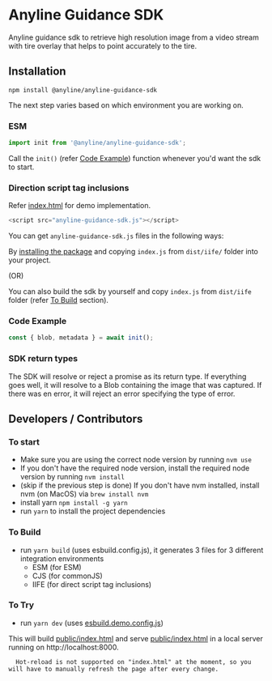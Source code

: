 # Anyline Guidance SDK

Anyline guidance sdk to retrieve high resolution image from a video stream with tire overlay that helps to point accurately to the tire.

## Installation

```shell
npm install @anyline/anyline-guidance-sdk
```

The next step varies based on which environment you are working on.

### ESM

```js
import init from '@anyline/anyline-guidance-sdk';
```

Call the `init()` (refer [Code Example](#code-example)) function whenever you'd want the sdk to start.

### Direction script tag inclusions

Refer [index.html](./public/index.html) for demo implementation.

```js
<script src="anyline-guidance-sdk.js"></script>
```

You can get `anyline-guidance-sdk.js` files in the following ways:

By [installing the package](https://github.com/Anyline/anyline-guidance-sdk) and copying `index.js` from `dist/iife/` folder into your project.

(OR)

You can also build the sdk by yourself and copy `index.js` from `dist/iife` folder (refer [To Build](#to-build) section).

[//]: # "Call `Anyline.default()` function from within your code whenever you'd want the sdk to start."

### Code Example

```js
const { blob, metadata } = await init();
```

### SDK return types

The SDK will resolve or reject a promise as its return type. If everything goes well, it will resolve to a Blob containing the image that was captured. If there was en error, it will reject an error specifying the type of error.

## Developers / Contributors

### To start

-   Make sure you are using the correct node version by running `nvm use`
-   If you don't have the required node version, install the required node version by running `nvm install`
-   (skip if the previous step is done) If you don't have nvm installed, install nvm (on MacOS) via `brew install nvm`
-   install yarn `npm install -g yarn`
-   run `yarn` to install the project dependencies

### To Build

-   run `yarn build` (uses esbuild.config.js), it generates 3 files for 3 different integration environments
    -   ESM (for ESM)
    -   CJS (for commonJS)
    -   IIFE (for direct script tag inclusions)

### To Try

-   run `yarn dev` (uses [esbuild.demo.config.js](./esbuild.demo.config.js))

This will build [public/index.html](public/index.html) and serve [public/index.html](public/index.html)
in a local server running on http://localhost:8000.

```text
  Hot-reload is not supported on "index.html" at the moment, so you will have to manually refresh the page after every change.
```
